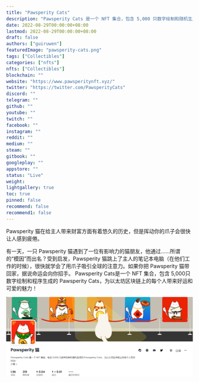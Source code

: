 ```yaml
---
title: "Pawsperity Cats"
description: "Pawsperity Cats 是一个 NFT 集合，包含 5,000 只数字绘制和随机生成的 Pawsperity Cats，为以太坊区块链上的每个人带来好运！"
date: 2022-08-29T00:00:00+08:00
lastmod: 2022-08-29T00:00:00+08:00
draft: false
authors: ["guiruwen"]
featuredImage: "pawsperity-cats.png"
tags: ["Collectibles"]
categories: ["nfts"]
nfts: ["Collectibles"]
blockchain: ""
website: "https://www.pawsperitynft.xyz/"
twitter: "https://twitter.com/PawsperityCats"
discord: ""
telegram: ""
github: ""
youtube: ""
twitch: ""
facebook: ""
instagram: ""
reddit: ""
medium: ""
steam: ""
gitbook: ""
googleplay: ""
appstore: ""
status: "Live"
weight: 
lightgallery: true
toc: true
pinned: false
recommend: false
recommend1: false
---
```

Pawsperity 猫在给主人带来财富方面有着悠久的历史，但是挥动你的爪子会很快让人感到疲倦。

有一天，一只 Pawsperity 猫遇到了一位有影响力的猫朋友，他通过……所谓的“模因”而出名？受到启发，Pawsperity 猫跳上了主人的笔记本电脑（在他们工作的时候），很快就学会了用爪子吸引全球的注意力。如果你把 Pawsperity 猫带回家，据说命运会向你招手。
Pawsperity Cats是一个 NFT 集合，包含 5,000只数字绘制和程序生成的 Pawsperity Cats，为以太坊区块链上的每个人带来好运和可爱的魅力！



![nft](01.png)